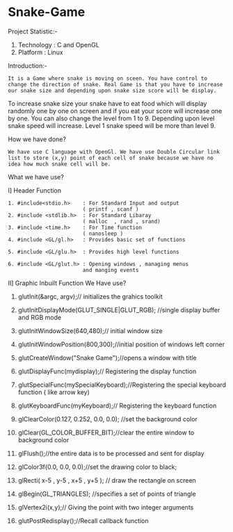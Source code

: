 # Snake-Game

Project Statistic:-

1. Technology  : C and OpenGL
2. Platform    : Linux

Introduction:-

	It is a Game where snake is moving on sceen. You have control to change the direction of snake. Real Game is that you have to increase our snake size and depending upon snake size score will be display.
To increase snake size your snake have to eat food which will display randomly one by one on screen and if you eat your score will increase one by one.
You can also change the level from 1 to 9. Depending upon level snake speed will increase. Level 1 snake speed will be more than level 9.

How we have done?

	We have use C language with OpenGl. We have use Double Circular link list to store (x,y) point of each cell of snake because we have no idea how much snake cell will be.

What we have use?

I] Header Function
	
	1. #include<stdio.h> 	: For Standard Input and output
							( printf , scanf )
	2. #include <stdlib.h>	: For Standard Libaray
							( malloc  , rand , srand)
	3. #include <time.h>	: For Time function
							( nanosleep )
	4. #include <GL/gl.h>	: Provides basic set of functions
	
	5. #include <GL/glu.h>	: Provides high level functions

	6. #include <GL/glut.h>	: Opening windows , managing menus
							and manging events

II] Graphic Inbuilt Function We Have use?

1. glutInit(&argc, argv);// initializes the grahics toolkit
2. glutInitDisplayMode(GLUT_SINGLE|GLUT_RGB); //single display buffer and RGB mode
3. glutInitWindowSize(640,480);// initial window size
4. glutInitWindowPosition(800,300);//initial position of windows left corner
5. glutCreateWindow("Snake Game");//opens a window with title
6. glutDisplayFunc(mydisplay);// Registering the display function
7. glutSpecialFunc(mySpecialKeyboard);//Registering the special keyboard  function ( like arrow key)
8. glutKeyboardFunc(myKeyboard);// Registering the keyboard function
9. glClearColor(0.127, 0.252, 0.0, 0.0); //set the background color

10. glClear(GL_COLOR_BUFFER_BIT);//clear the entire window to background color
11. glFlush();//the entire data is to be processed and sent for display
12. glColor3f(0.0, 0.0, 0.0);//set the drawing color to black;
13. glRecti( x-5 ,  y-5 , x+5 , y+5 ); // draw the rectangle on screen 
14. glBegin(GL_TRIANGLES); //specifies a set of points of triangle
15. glVertex2i(x,y);// Giving the point with two integer arguments
16. glutPostRedisplay();//Recall callback function
